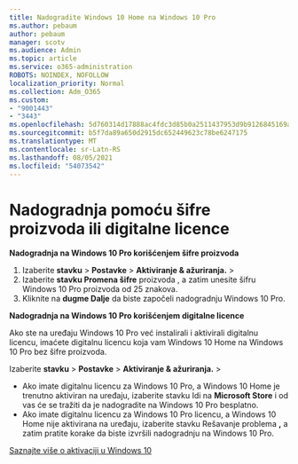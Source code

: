 ```yaml
---
title: Nadogradite Windows 10 Home na Windows 10 Pro
ms.author: pebaum
author: pebaum
manager: scotv
ms.audience: Admin
ms.topic: article
ms.service: o365-administration
ROBOTS: NOINDEX, NOFOLLOW
localization_priority: Normal
ms.collection: Adm_O365
ms.custom:
- "9001443"
- "3443"
ms.openlocfilehash: 5d760314d17888ac4fdc3d85b0a2511437953d9b9126845169acd3fe486e55b6
ms.sourcegitcommit: b5f7da89a650d2915dc652449623c78be6247175
ms.translationtype: MT
ms.contentlocale: sr-Latn-RS
ms.lasthandoff: 08/05/2021
ms.locfileid: "54073542"
---
```

# <a name="upgrade-using-either-a-product-key-or-a-digital-license"></a>Nadogradnja pomoću šifre proizvoda ili digitalne licence

**Nadogradnja na Windows 10 Pro korišćenjem šifre proizvoda**

1. Izaberite **stavku**  >  **Postavke**  >  **Aktiviranje & ažuriranja.**  >  
2. Izaberite **stavku Promena šifre** proizvoda , a zatim unesite šifru Windows 10 Pro proizvoda od 25 znakova.
3. Kliknite na **dugme Dalje** da biste započeli nadogradnju Windows 10 Pro.

**Nadogradnja na Windows 10 Pro korišćenjem digitalne licence**

Ako ste na uređaju Windows 10 Pro već instalirali i aktivirali digitalnu licencu, imaćete digitalnu licencu koja vam Windows 10 Home na Windows 10 Pro bez šifre proizvoda.

Izaberite **stavku**  >  **Postavke**  >  **Aktiviranje & ažuriranja.**  >  

- Ako imate digitalnu licencu za Windows 10 Pro, a Windows 10 Home je trenutno aktiviran na uređaju, izaberite stavku Idi na **Microsoft Store** i od vas će se tražiti da je nadogradite na Windows 10 Pro besplatno.
- Ako imate digitalnu licencu za Windows 10 Pro licencu, a Windows 10 Home nije aktivirana na uređaju, izaberite stavku Rešavanje problema **,** a zatim pratite korake da biste izvršili nadogradnju na Windows 10 Pro.

[Saznajte više o aktivaciji u Windows 10](https://support.microsoft.com/help/12440)